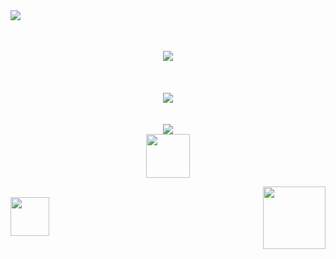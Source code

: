 <img align="left" src="https://graphic.neocities.org/tumblr_inline_nl4mx62E0f1ry72eo.gif">
 <br/>
 <br/>
<p align="center">
  <br/>
<img align="center" src="https://carcuvorous.carrd.co/assets/images/gallery10/56c5e183.png?v=b471a82b">
  <br/>
  <br/>
  <br/>
  <br/>
<img align="center" src="https://spotify-github-profile.kittinanx.com/api/view?uid=jayy2007&cover_image=true&theme=novatorem&show_offline=true&background_color=121212&interchange=true&bar_color=ff3700&bar_color_cover=false">
  <br/>
  <br/>
  <br/>
<img align="center" src="http://fc04.deviantart.net/fs27/f/2008/142/7/d/Kyuubi_Naruto_Anim_by_Shadowcancer.gif">
  <br/>
<img align="center" width="70" src="https://carcuvorous.carrd.co/assets/images/gallery24/0fc44d6c.gif?v=b471a82b">
</p>
<img align="right" width="100" src="https://oceancake.carrd.co/assets/images/gallery05/8dfc7b19.gif?v=edab04a1">
  <br/>
<img align="left" width="62" src="https://gifs.crd.co/assets/images/gallery08/7373d484.gif?v=ef433a6f">
